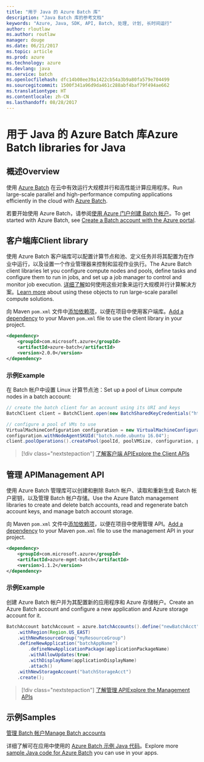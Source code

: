 ```yaml
---
title: "用于 Java 的 Azure Batch 库"
description: "Java Batch 库的参考文档"
keywords: "Azure, Java, SDK, API, Batch, 处理, 计划, 长时间运行"
author: rloutlaw
ms.author: routlaw
manager: douge
ms.date: 06/21/2017
ms.topic: article
ms.prod: azure
ms.technology: azure
ms.devlang: java
ms.service: batch
ms.openlocfilehash: dfc14b08ee39a1422cb54a3b9a80fa579e704499
ms.sourcegitcommit: 1500f341a96d9da461c288abf4baf79f494ae662
ms.translationtype: HT
ms.contentlocale: zh-CN
ms.lasthandoff: 08/28/2017
---
```

# <a name="azure-batch-libraries-for-java"></a><span data-ttu-id="2455e-104">用于 Java 的 Azure Batch 库</span><span class="sxs-lookup"><span data-stu-id="2455e-104">Azure Batch libraries for Java</span></span>

## <a name="overview"></a><span data-ttu-id="2455e-105">概述</span><span class="sxs-lookup"><span data-stu-id="2455e-105">Overview</span></span>

<span data-ttu-id="2455e-106">使用 [Azure Batch](/azure/batch/batch-technical-overview) 在云中有效运行大规模并行和高性能计算应用程序。</span><span class="sxs-lookup"><span data-stu-id="2455e-106">Run large-scale parallel and high-performance computing applications efficiently in the cloud with [Azure Batch](/azure/batch/batch-technical-overview).</span></span>   

<span data-ttu-id="2455e-107">若要开始使用 Azure Batch，请参阅[使用 Azure 门户创建 Batch 帐户](/azure/batch/batch-account-create-portal)。</span><span class="sxs-lookup"><span data-stu-id="2455e-107">To get started with Azure Batch, see [Create a Batch account with the Azure portal](/azure/batch/batch-account-create-portal).</span></span>

## <a name="client-library"></a><span data-ttu-id="2455e-108">客户端库</span><span class="sxs-lookup"><span data-stu-id="2455e-108">Client library</span></span>

<span data-ttu-id="2455e-109">使用 Azure Batch 客户端库可以配置计算节点和池、定义任务并将其配置为在作业中运行，以及设置一个作业管理器来控制和监视作业执行。</span><span class="sxs-lookup"><span data-stu-id="2455e-109">The Azure Batch client libraries let you configure compute nodes and pools, define tasks and configure them to run in jobs, and set up a job manager to control and monitor job execution.</span></span> <span data-ttu-id="2455e-110">[详细了解](/azure/batch/batch-api-basics)如何使用这些对象来运行大规模并行计算解决方案。</span><span class="sxs-lookup"><span data-stu-id="2455e-110">[Learn more](/azure/batch/batch-api-basics) about using these objects to run large-scale parallel compute solutions.</span></span>

<span data-ttu-id="2455e-111">向 Maven `pom.xml` 文件中[添加依赖项](https://maven.apache.org/guides/getting-started/index.html#How_do_I_use_external_dependencies)，以便在项目中使用客户端库。</span><span class="sxs-lookup"><span data-stu-id="2455e-111">[Add a dependency](https://maven.apache.org/guides/getting-started/index.html#How_do_I_use_external_dependencies) to your Maven `pom.xml` file to use the client library in your project.</span></span>

```XML
<dependency>
    <groupId>com.microsoft.azure</groupId>
    <artifactId>azure-batch</artifactId>
    <version>2.0.0</version>
</dependency>
```   

### <a name="example"></a><span data-ttu-id="2455e-112">示例</span><span class="sxs-lookup"><span data-stu-id="2455e-112">Example</span></span>

<span data-ttu-id="2455e-113">在 Batch 帐户中设置 Linux 计算节点池：</span><span class="sxs-lookup"><span data-stu-id="2455e-113">Set up a pool of Linux compute nodes in a batch account:</span></span>

```java
// create the batch client for an account using its URI and keys
BatchClient client = BatchClient.open(new BatchSharedKeyCredentials("https://fabrikambatch.eastus.batch.azure.com", "fabrikambatch", batchKey));

// configure a pool of VMs to use 
VirtualMachineConfiguration configuration = new VirtualMachineConfiguration();
configuration.withNodeAgentSKUId("batch.node.ubuntu 16.04");
client.poolOperations().createPool(poolId, poolVMSize, configuration, poolVMCount);
```

> [!div class="nextstepaction"]
> [<span data-ttu-id="2455e-114">了解客户端 API</span><span class="sxs-lookup"><span data-stu-id="2455e-114">Explore the Client APIs</span></span>](/java/api/overview/azure/batch/clientlibrary)


## <a name="management-api"></a><span data-ttu-id="2455e-115">管理 API</span><span class="sxs-lookup"><span data-stu-id="2455e-115">Management API</span></span>

<span data-ttu-id="2455e-116">使用 Azure Batch 管理库可以创建和删除 Batch 帐户、读取和重新生成 Batch 帐户密钥，以及管理 Batch 帐户存储。</span><span class="sxs-lookup"><span data-stu-id="2455e-116">Use the Azure Batch management libraries to create and delete batch accounts, read and regenerate batch account keys, and manage batch account storage.</span></span>

<span data-ttu-id="2455e-117">向 Maven `pom.xml` 文件中[添加依赖项](https://maven.apache.org/guides/getting-started/index.html#How_do_I_use_external_dependencies)，以便在项目中使用管理 API。</span><span class="sxs-lookup"><span data-stu-id="2455e-117">[Add a dependency](https://maven.apache.org/guides/getting-started/index.html#How_do_I_use_external_dependencies) to your Maven `pom.xml` file to use the management API in your project.</span></span>

```XML
<dependency>
    <groupId>com.microsoft.azure</groupId>
    <artifactId>azure-mgmt-batch</artifactId>
    <version>1.1.2</version>
</dependency>
```

### <a name="example"></a><span data-ttu-id="2455e-118">示例</span><span class="sxs-lookup"><span data-stu-id="2455e-118">Example</span></span>

<span data-ttu-id="2455e-119">创建 Azure Batch 帐户并为其配置新的应用程序和 Azure 存储帐户。</span><span class="sxs-lookup"><span data-stu-id="2455e-119">Create an Azure Batch account and configure a new application and Azure storage account for it.</span></span>

```java
BatchAccount batchAccount = azure.batchAccounts().define("newBatchAcct")
    .withRegion(Region.US_EAST)
    .withNewResourceGroup("myResourceGroup")
    .defineNewApplication("batchAppName")
        .defineNewApplicationPackage(applicationPackageName)
        .withAllowUpdates(true)
        .withDisplayName(applicationDisplayName)
        .attach()
    .withNewStorageAccount("batchStorageAcct")
    .create();
```

> [!div class="nextstepaction"]
> [<span data-ttu-id="2455e-120">了解管理 API</span><span class="sxs-lookup"><span data-stu-id="2455e-120">Explore the Management APIs</span></span>](/java/api/overview/azure/batch/managementapi)


## <a name="samples"></a><span data-ttu-id="2455e-121">示例</span><span class="sxs-lookup"><span data-stu-id="2455e-121">Samples</span></span>

<span data-ttu-id="2455e-122">[管理 Batch 帐户][1]</span><span class="sxs-lookup"><span data-stu-id="2455e-122">[Manage Batch accounts][1]</span></span>   

<span data-ttu-id="2455e-123">详细了解可在应用中使用的 [Azure Batch 示例 Java 代码](https://azure.microsoft.com/resources/samples/?platform=java&term=batch)。</span><span class="sxs-lookup"><span data-stu-id="2455e-123">Explore more [sample Java code for Azure Batch](https://azure.microsoft.com/resources/samples/?platform=java&term=batch) you can use in your apps.</span></span>

[1]: https://github.com/Azure-Samples/batch-java-manage-batch-accounts